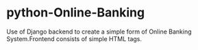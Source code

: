 # python-Online-Banking
Use of Django backend to create a simple form of Online Banking System.Frontend consists of simple HTML tags. 
